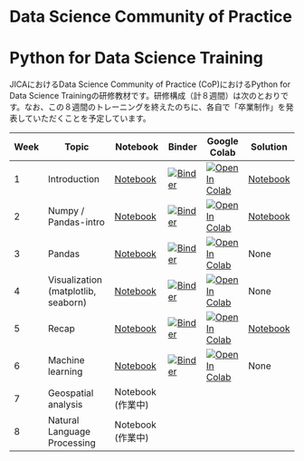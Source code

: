 # Data Science Community of Practice
# Python for Data Science Training

JICAにおけるData Science Community of Practice (CoP)におけるPython for Data Science Trainingの研修教材です。研修構成（計８週間）は次のとおりです。なお、この８週間のトレーニングを終えたのちに、各自で「卒業制作」を発表していただくことを予定しています。

| Week  | Topic | Notebook |  Binder | Google Colab | Solution |
| ------------- | ------------- | ------------- | ------------- |  ------------- |  ------------- |
| 1 | Introduction | [Notebook](https://github.com/hiroyokoi/DataSceienceCoP_Python_for_Data_Science/blob/master/Week1/Week1-Intro.ipynb) | [![Binder](https://mybinder.org/badge_logo.svg)](https://mybinder.org/v2/gh/hiroyokoi/DataSceienceCoP_Python_for_Data_Science.git/master?filepath=Week1%2FWeek1-Intro.ipynb) | [![Open In Colab](https://colab.research.google.com/assets/colab-badge.svg)](https://colab.research.google.com/github/hiroyokoi/DataSceienceCoP_Python_for_Data_Science/blob/master/Week1/Week1-Intro.ipynb) | [Notebook](https://github.com/hiroyokoi/DataSceienceCoP_Python_for_Data_Science/blob/master/Week1/Week1-Intro-Solution.ipynb)
| 2 | Numpy / Pandas-intro  | [Notebook](https://github.com/hiroyokoi/DataSceienceCoP_Python_for_Data_Science/blob/master/Week2/Week2-Numpy-Pandas.ipynb) | [![Binder](https://mybinder.org/badge_logo.svg)](https://mybinder.org/v2/gh/hiroyokoi/DataSceienceCoP_Python_for_Data_Science.git/master?filepath=Week2%2FWeek2-Numpy-Pandas.ipynb) | [![Open In Colab](https://colab.research.google.com/assets/colab-badge.svg)](https://colab.research.google.com/github/hiroyokoi/DataSceienceCoP_Python_for_Data_Science/blob/master/Week2/Week2-Numpy-Pandas.ipynb) | [Notebook](https://github.com/hiroyokoi/DataSceienceCoP_Python_for_Data_Science/blob/master/Week2/Week2-Numpy-Pandas-Solution.ipynb)
| 3 | Pandas | [Notebook](https://github.com/hiroyokoi/DataSceienceCoP_Python_for_Data_Science/blob/master/Week3/Week3-Pandas.ipynb) | [![Binder](https://mybinder.org/badge_logo.svg)](https://mybinder.org/v2/gh/hiroyokoi/DataSceienceCoP_Python_for_Data_Science/bee7ece30342d81b86780b6de3ca0be851b39c49) | [![Open In Colab](https://colab.research.google.com/assets/colab-badge.svg)](https://colab.research.google.com/github/hiroyokoi/DataSceienceCoP_Python_for_Data_Science/blob/master/Week3/Week3-Pandas.ipynb) | None
| 4 | Visualization (matplotlib, seaborn) | [Notebook](https://github.com/hiroyokoi/DataSceienceCoP_Python_for_Data_Science/blob/master/Week4/Week4-Visualization.ipynb) | [![Binder](https://mybinder.org/badge_logo.svg)](https://mybinder.org/v2/gh/hiroyokoi/DataSceienceCoP_Python_for_Data_Science.git/master?filepath=Week4%2FWeek4-Visualization.ipynb) | [![Open In Colab](https://colab.research.google.com/assets/colab-badge.svg)](https://colab.research.google.com/github/hiroyokoi/DataSceienceCoP_Python_for_Data_Science/blob/master/Week4/Week4-Visualization.ipynb) | None
| 5 | Recap | [Notebook](https://github.com/hiroyokoi/DataSceienceCoP_Python_for_Data_Science/blob/master/Week5/Week5-Recap-Task.ipynb) |  [![Binder](https://mybinder.org/badge_logo.svg)](https://mybinder.org/v2/gh/hiroyokoi/DataSceienceCoP_Python_for_Data_Science.git/master?filepath=Week5%2FWeek5-Recap-Task.ipynb) |  [![Open In Colab](https://colab.research.google.com/assets/colab-badge.svg)](https://colab.research.google.com/github/hiroyokoi/DataSceienceCoP_Python_for_Data_Science/blob/master/Week5/Week5-Recap-Task.ipynb) | [Notebook](https://github.com/hiroyokoi/DataSceienceCoP_Python_for_Data_Science/blob/master/Week5/Week5-Recap-Solution.ipynb)
| 6 | Machine learning | [Notebook](https://github.com/hiroyokoi/DataSceienceCoP_Python_for_Data_Science/blob/master/Week6/Week6-Machine_Learning.ipynb) |  [![Binder](https://mybinder.org/badge_logo.svg)](https://mybinder.org/v2/gh/hiroyokoi/DataSceienceCoP_Python_for_Data_Science.git/master?filepath=Week6%2FWeek6-Machine_Learning.ipynb) |  [![Open In Colab](https://colab.research.google.com/assets/colab-badge.svg)](https://colab.research.google.com/github/hiroyokoi/DataSceienceCoP_Python_for_Data_Science/blob/master/Week6/Week6-Machine_Learning.ipynb) | None
| 7 | Geospatial analysis | Notebook (作業中)
| 8 | Natural Language Processing | Notebook (作業中)


